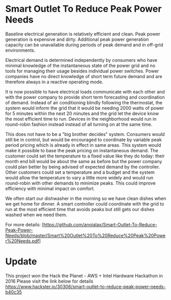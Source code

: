 # Smart Outlet To Reduce Peak Power Needs

Baseline electrical generation is relatively efficient and clean. Peak power generation is expensive and dirty. Additional peak power generation capacity can be unavailable during periods of peak demand and in off-grid environments.

Electrical demand is determined independently by consumers who have minimal knowledge of the instantaneous state of the power grid and no tools for managing their usage besides individual power switches. Power companies have no direct knowledge of short term future demand and are therefore always in a reactive operating mode.

It is now possible to have electrical loads communicate with each other and with the power company to provide short term forecasting and coordination of demand. Instead of air conditioning blindly following the thermostat, the system would inform the grid that it would be needing 2000 watts of power for 5 minutes within the next 20 minutes and the grid let the device know the most efficient time to run. Devices in the neighborhood would run in round-robin fashion instead instead of all turning on at the same time.

This does not have to be a "big brother decides" system. Consumers would still be in control, but would be encouraged to coordinate by variable peak period pricing which is already in effect in same areas. This system would make it possible to base the peak pricing on instantaneous demand. The customer could set the temperature to a fixed value like they do today: their month end bill would be about the same as before but the power company could plan better by being advised of expected demand by the controller. Other customers could set a temperature and a budget and the system would allow the temperature to vary a little more widely and would run round-robin with other demands to minimize peaks. This could improve efficiency with minimal impact on comfort.

We often start our dishwasher in the morning so we have clean dishes when we get home for dinner. A smart controller could coordinate with the grid to run at the most efficient time that avoids peaks but still gets our dishes washed when we need them.

For more details: [https://github.com/anojalax/Smart-Outlet-To-Reduce-Peak-Power-Needs/blob/master/Smart%20Outlet%20To%20Reduce%20Peak%20Power%20Needs.pdf]


# Update
This project won the Hack the Planet - AWS + Intel Hardware Hackathon in 2016 
Please visit the link below for details
https://www.hackster.io/30306/smart-outlet-to-reduce-peak-power-needs-b40c35
